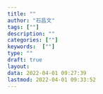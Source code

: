 ```yaml
---
title: ""
author: "石昌文"
tags: [""]
description: ""
categories: [""]
keywords:  [""]
type: ""
draft: true
layout: 
data: 2022-04-01 09:27:39
lastmod: 2022-04-01 09:33:52
---
```

